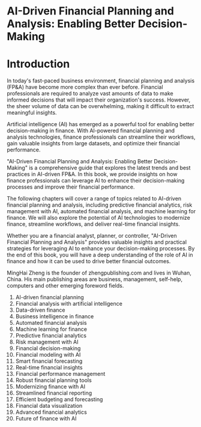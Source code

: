# AI-Driven Financial Planning and Analysis: Enabling Better Decision-Making

# Introduction

In today's fast-paced business environment, financial planning and analysis (FP\&A) have become more complex than ever before. Financial professionals are required to analyze vast amounts of data to make informed decisions that will impact their organization's success. However, the sheer volume of data can be overwhelming, making it difficult to extract meaningful insights.

Artificial intelligence (AI) has emerged as a powerful tool for enabling better decision-making in finance. With AI-powered financial planning and analysis technologies, finance professionals can streamline their workflows, gain valuable insights from large datasets, and optimize their financial performance.

"AI-Driven Financial Planning and Analysis: Enabling Better Decision-Making" is a comprehensive guide that explores the latest trends and best practices in AI-driven FP\&A. In this book, we provide insights on how finance professionals can leverage AI to enhance their decision-making processes and improve their financial performance.

The following chapters will cover a range of topics related to AI-driven financial planning and analysis, including predictive financial analytics, risk management with AI, automated financial analysis, and machine learning for finance. We will also explore the potential of AI technologies to modernize finance, streamline workflows, and deliver real-time financial insights.

Whether you are a financial analyst, planner, or controller, "AI-Driven Financial Planning and Analysis" provides valuable insights and practical strategies for leveraging AI to enhance your decision-making processes. By the end of this book, you will have a deep understanding of the role of AI in finance and how it can be used to drive better financial outcomes.

MingHai Zheng is the founder of zhengpublishing.com and lives in Wuhan, China. His main publishing areas are business, management, self-help, computers and other emerging foreword fields.



1. AI-driven financial planning
2. Financial analysis with artificial intelligence
3. Data-driven finance
4. Business intelligence in finance
5. Automated financial analysis
6. Machine learning for finance
7. Predictive financial analytics
8. Risk management with AI
9. Financial decision-making
10. Financial modeling with AI
11. Smart financial forecasting
12. Real-time financial insights
13. Financial performance management
14. Robust financial planning tools
15. Modernizing finance with AI
16. Streamlined financial reporting
17. Efficient budgeting and forecasting
18. Financial data visualization
19. Advanced financial analytics
20. Future of finance with AI

